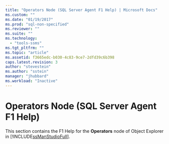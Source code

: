 ```yaml
---
title: "Operators Node (SQL Server Agent F1 Help) | Microsoft Docs"
ms.custom: ""
ms.date: "01/19/2017"
ms.prod: "sql-non-specified"
ms.reviewer: ""
ms.suite: ""
ms.technology: 
  - "tools-ssms"
ms.tgt_pltfrm: ""
ms.topic: "article"
ms.assetid: f3665edc-b030-4c83-9ce7-2dfd39c6b398
caps.latest.revision: 3
author: "stevestein"
ms.author: "sstein"
manager: "jhubbard"
ms.workload: "Inactive"
---
```

# Operators Node (SQL Server Agent F1 Help)
This section contains the F1 Help for the **Operators** node of Object Explorer in [!INCLUDE[ssManStudioFull](../../includes/ssmanstudiofull_md.md)].  
  
